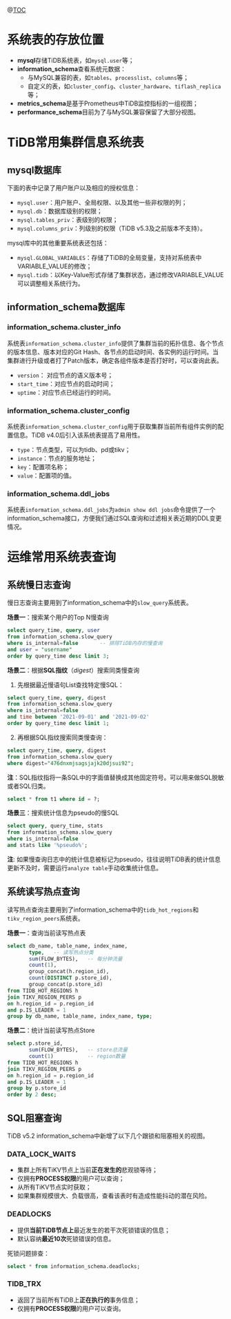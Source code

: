 ﻿@[TOC](TiDB数据库运维之系统表的使用)

# 系统表的存放位置

- **mysql**存储TiDB系统表，如`mysql.user`等；
- **information_schema**查看系统元数据：
  - 与MySQL兼容的表，如`tables`、`processlist`、`columns`等；
  - 自定义的表，如`cluster_config`、`cluster_hardware`、`tiflash_replica`等；
- **metrics_schema**是基于Prometheus中TiDB监控指标的一组视图；
- **performance_schema**目前为了与MySQL兼容保留了大部分视图。


# TiDB常用集群信息系统表
## mysql数据库
下面的表中记录了用户账户以及相应的授权信息：

- `mysql.user`：用户账户、全局权限、以及其他一些非权限的列；
- `mysql.db`：数据库级别的权限；
- `mysql.tables_priv`：表级别的权限；
- `mysql.columns_priv`：列级别的权限（TiDB v5.3及之前版本不支持）。

mysql库中的其他重要系统表还包括：
- `mysql.GLOBAL_VARIABLES`：存储了TiDB的全局变量，支持对系统表中VARIABLE_VALUE的修改；
- `mysql.tidb`：以Key-Value形式存储了集群状态，通过修改VARIABLE_VALUE可以调整相关系统行为。

## information_schema数据库
### information_schema.cluster_info
系统表`information_schema.cluster_info`提供了集群当前的拓扑信息、各个节点的版本信息、版本对应的Git Hash、各节点的启动时间、各实例的运行时间。当集群进行升级或者打了Patch版本，确定各组件版本是否打好时，可以查询此表。

- `version`： 对应节点的语义版本号；
- `start_time`：对应节点的启动时间；
- `uptime`：对应节点已经运行的时间。

### information_schema.cluster_config
系统表`information_schema.cluster_config`用于获取集群当前所有组件实例的配置信息。TiDB v4.0后引入该系统表提高了易用性。

- `type`：节点类型，可以为tidb、pd或tikv；
- `instance`：节点的服务地址；
- `key`：配置项名称；
- `value`：配置项的值。

### information_schema.ddl_jobs
系统表`information_schema.ddl_jobs`为`admin show ddl jobs`命令提供了一个information_schema接口，方便我们通过SQL查询和过滤相关表近期的DDL变更情况。


# 运维常用系统表查询
## 系统慢日志查询
慢日志查询主要用到了information_schema中的`slow_query`系统表。

**场景一**：搜索某个用户的Top N慢查询

```sql
select query_time, query, user
from information_schema.slow_query
where is_internal=false       -- 排除TiDB内存的慢查询
and user = "username"
order by query_time desc limit 3;
```

**场景二**：根据**SQL指纹**（*digest*）搜索同类慢查询

1. 先根据最近慢语句List查找特定慢SQL：
```sql
select query_time, query, digest
from information_schema.slow_query
where is_internal=false
and time between '2021-09-01' and '2021-09-02'
order by query_time desc limit 1;
```

2. 再根据SQL指纹搜索同类慢查询：
```sql
select query_time, query, digest
from information_schema.slow_query
where digest="476dnxmjsagsjajk20djsui92";
```

**注**：SQL指纹指将一条SQL中的字面值替换成其他固定符号。可以用来做SQL脱敏或者SQL归类。
```sql
select * from t1 where id = ?;
```

**场景三**：搜索统计信息为pseudo的慢SQL
```sql
select query, query_time, stats
from information_schema.slow_query
where is_internal=false
and stats like '%pseudo%';
```

**注**: 如果慢查询日志中的统计信息被标记为pseudo，往往说明TiDB表的统计信息更新不及时，需要运行`analyze table`手动收集统计信息。

## 系统读写热点查询
读写热点查询主要用到了information_schema中的`tidb_hot_regions`和`tikv_region_peers`系统表。

**场景一**：查询当前读写热点表
```sql
select db_name, table_name, index_name,
       type,   -- 读写热点分类
       sum(FLOW_BYTES),   -- 每分钟流量
       count(1),
       group_concat(h.region_id),
       count(DISTINCT p.store_id),
       group_concat(p.store_id)
from TIDB_HOT_REGIONS h
join TIKV_REGION_PEERS p 
on h.region_id = p.region_id
and p.IS_LEADER = 1
group by db_name, table_name, index_name, type;
```

**场景二**：统计当前读写热点Store
```sql
select p.store_id, 
       sum(FLOW_BYTES),   -- store总流量
       count(1)           -- region数量
from TIDB_HOT_REGIONS h
join TIKV_REGION_PEERS p 
on h.region_id = p.region_id
and p.IS_LEADER = 1
group by p.store_id
order by 2 desc;
```

## SQL阻塞查询
TiDB v5.2 information_schema中新增了以下几个跟锁和阻塞相关的视图。

### DATA_LOCK_WAITS

- 集群上所有TiKV节点上当前**正在发生的**悲观锁等待；
- 仅拥有**PROCESS权限**的用户可以查询；
- 从所有TiKV节点实时获取；
- 如果集群规模很大、负载很高，查看该表时有造成性能抖动的潜在风险。

### DEADLOCKS

- 提供**当前TiDB节点上**最近发生的若干次死锁错误的信息；
- 默认容纳**最近10次**死锁错误的信息。

死锁问题排查：
```sql
select * from information_schema.deadlocks;
```

### TIDB_TRX

- 返回了当前所有TiDB上**正在执行的**事务信息；
- 仅拥有**PROCESS权限**的用户可以查询。

